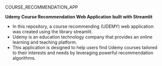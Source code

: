 COURSE_RECOMMENDATION_APP

**Udemy Course Recommendation Web Application built with Streamlit**

- In this repository, a course recommending (UDEMY) web application was created using the library streamlit.
- Udemy is an education technology company that provides an online learning and teaching platform.
- This application is designed to help users find Udemy courses tailored to their interests and needs by leveraging powerful recommendation algorithms. 
